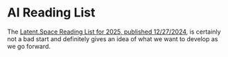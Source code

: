 # AI Reading List  

The [Latent.Space Reading List for 2025, published 12/27/2024](https://www.latent.space/p/2025-papers), is certainly not a bad start and definitely gives an idea of what we want to develop as we go forward.